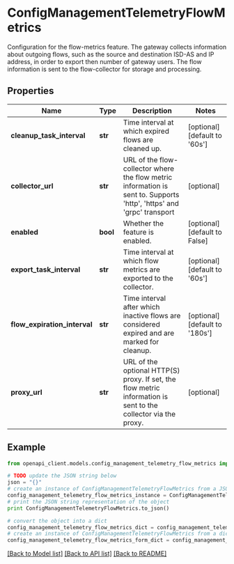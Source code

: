 # ConfigManagementTelemetryFlowMetrics

Configuration for the flow-metrics feature. The gateway collects information about outgoing flows, such as the source and destination ISD-AS and IP address, in order to export then number of gateway users. The flow information is sent to the flow-collector for storage and processing.

## Properties

Name | Type | Description | Notes
------------ | ------------- | ------------- | -------------
**cleanup_task_interval** | **str** | Time interval at which expired flows are cleaned up. | [optional] [default to '60s']
**collector_url** | **str** | URL of the flow-collector where the flow metric information is sent to. Supports &#39;http&#39;, &#39;https&#39; and &#39;grpc&#39; transport | [optional] 
**enabled** | **bool** | Whether the feature is enabled. | [optional] [default to False]
**export_task_interval** | **str** | Time interval at which flow metrics are exported to the collector. | [optional] [default to '60s']
**flow_expiration_interval** | **str** | Time interval after which inactive flows are considered expired and are marked for cleanup. | [optional] [default to '180s']
**proxy_url** | **str** | URL of the optional HTTP(S) proxy. If set, the flow metric information is sent to the collector via the proxy. | [optional] 

## Example

```python
from openapi_client.models.config_management_telemetry_flow_metrics import ConfigManagementTelemetryFlowMetrics

# TODO update the JSON string below
json = "{}"
# create an instance of ConfigManagementTelemetryFlowMetrics from a JSON string
config_management_telemetry_flow_metrics_instance = ConfigManagementTelemetryFlowMetrics.from_json(json)
# print the JSON string representation of the object
print ConfigManagementTelemetryFlowMetrics.to_json()

# convert the object into a dict
config_management_telemetry_flow_metrics_dict = config_management_telemetry_flow_metrics_instance.to_dict()
# create an instance of ConfigManagementTelemetryFlowMetrics from a dict
config_management_telemetry_flow_metrics_form_dict = config_management_telemetry_flow_metrics.from_dict(config_management_telemetry_flow_metrics_dict)
```
[[Back to Model list]](../README.md#documentation-for-models) [[Back to API list]](../README.md#documentation-for-api-endpoints) [[Back to README]](../README.md)


